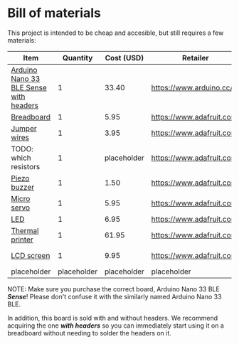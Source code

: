 # Bill of materials

This project is intended to be cheap and accesible, but still requires a few materials:

| Item | Quantity | Cost (USD) | Retailer | Comment |
|------|----------|------------|----------|---------|
| [Arduino Nano 33 BLE Sense with headers](https://store.arduino.cc/usa/nano-33-ble-sense-with-headers) | 1 | 33.40 | https://www.arduino.cc/ | Microcontroller |
| [Breadboard](https://www.adafruit.com/product/239) | 1 | 5.95 | https://www.adafruit.com/ | Prototyping |
| [Jumper wires](https://www.adafruit.com/product/758) | 1 | 3.95 | https://www.adafruit.com/ | Making connections |
| TODO: which resistors | 1 | placeholder | https://www.adafruit.com/ | placeholder |
| [Piezo buzzer](https://www.adafruit.com/product/160) | 1 | 1.50 | https://www.adafruit.com/ | Output sound |
| [Micro servo](https://www.adafruit.com/product/169) | 1 | 5.95 | https://www.adafruit.com/ | Output movement |
| [LED](https://www.adafruit.com/product/754) | 1 | 6.95 | https://www.adafruit.com/ | Output light |
| [Thermal printer](https://www.adafruit.com/product/600) | 1 | 61.95 | https://www.adafruit.com/ | Output printed text |
| [LCD screen](https://www.adafruit.com/product/181) | 1 | 9.95 |  https://www.adafruit.com/ | Output screen text |
| placeholder | placeholder | placeholder | placeholder | placeholder |

NOTE: Make sure you purchase the correct board, Arduino Nano 33 BLE ***Sense***! Please don't confuse it with the similarly named Arduino Nano 33 BLE.

In addition, this board is sold with and without headers. We recommend acquiring the one ***with headers*** so you can immediately start using it on a breadboard without needing to solder the headers on it.
